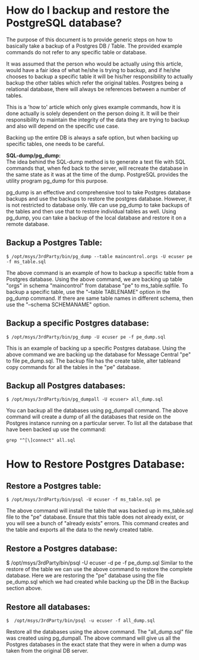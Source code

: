 # How do I backup and restore the PostgreSQL database?

The purpose of this document is to provide generic steps on how to basically take a backup of a Postgres DB / Table. The provided example commands do not refer to any specific table or database.

It was assumed that the person who would be actually using this article, would have a fair idea of what he/she is trying to backup, and if he/she chooses to backup a specific table it will be his/her responsibility to actually backup the other tables which refer the original tables. Postgres being a relational database, there will always be references between a number of tables.

This is a 'how to' article which only gives example commands, how it is done actually is solely dependent on the person doing it. It will be their responsibility to maintain the integrity of the data they are trying to backup and also will depend on the specific use case.

Backing up the entire DB is always a safe option, but when backing up specific tables, one needs to be careful.


**SQL-dump/pg_dump:**  
The idea behind the SQL-dump method is to generate a text file with SQL commands that, when fed back to the server, will recreate the database in the same state as it was at the time of the dump. PostgreSQL provides the utility program pg_dump for this purpose.

pg_dump is an effective and comprehensive tool to take Postgres database backups and use the backups to restore the postgres database. However, it is not restricted to database only. We can use pg_dump to take backups of the tables and then use that to restore individual tables as well. Using pg_dump, you can take a backup of the local database and restore it on a remote database.

## Backup a Postgres Table:

`$ /opt/msys/3rdParty/bin/pg_dump --table maincontrol.orgs -U ecuser pe -f ms_table.sql`

The above command is an example of how to backup a specific table from a Postgres database. Using the above command, we are backing up table "orgs" in schema "maincontrol" from database "pe" to ms_table.sqlfile. To backup a specific table, use the "–table TABLENAME" option in the pg_dump command. If there are same table names in different schema, then use the "–schema SCHEMANAME" option.

## Backup a specific Postgres database:

`$ /opt/msys/3rdParty/bin/pg_dump -U ecuser pe -f pe_dump.sql`

This is an example of backing up a specific Postgres database. Using the above command we are backing up the database for Message Central "pe" to file pe_dump.sql. The backup file has the create table, alter tableand copy commands for all the tables in the "pe" database.

## Backup all Postgres databases:

`$ /opt/msys/3rdParty/bin/pg_dumpall -U ecuser> all_dump.sql`

You can backup all the databases using pg_dumpall command. The above command will create a dump of all the databases that reside on the Postgres instance running on a particular server. To list all the database that have been backed up use the command: 

`grep "^[\]connect" all.sql`

# How to Restore Postgres Database:

## Restore a Postgres table:

`$ /opt/msys/3rdParty/bin/psql -U ecuser -f ms_table.sql pe`

The above command will install the table that was backed up in ms_table.sql file to the "pe" database. Ensure that this table does not already exist, or you will see a bunch of "already exists" errors. This command creates and the table and exports all the data to the newly created table.

## Restore a Postgres database:   

$ /opt/msys/3rdParty/bin/psql -U ecuser -d pe -f pe_dump.sql
Similar to the restore of the table we can use the above command to restore the complete database. Here we are restoring the "pe" database using the file pe_dump.sql which we had created while backing up the DB in the Backup section above.

## Restore all databases:

`$  /opt/msys/3rdParty/bin/psql -u ecuser -f all_dump.sql`

Restore all the databases using the above command. The "all_dump.sql" file was created using pg_dumpall. The above command will give us all the Postgres databases in the exact state that they were in when a dump was taken from the original DB server.